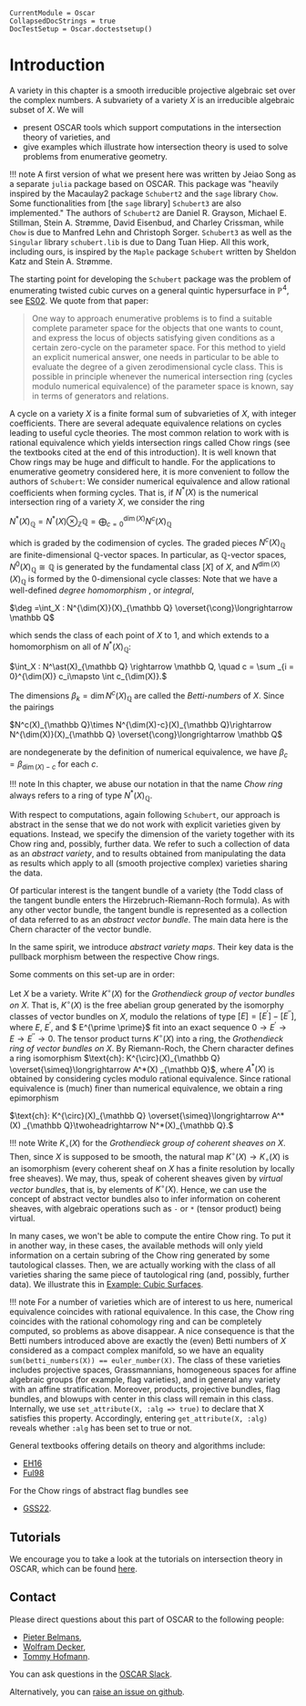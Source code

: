 ```@meta
CurrentModule = Oscar
CollapsedDocStrings = true
DocTestSetup = Oscar.doctestsetup()
```

# Introduction

A variety in this chapter is a smooth irreducible projective algebraic set over the complex numbers. A subvariety
of a variety $X$ is an irreducible algebraic subset of $X$. We will
- present OSCAR tools which support computations in the intersection theory of varieties, and
- give examples which illustrate how intersection theory is used to solve problems from enumerative geometry.

!!! note
    A first version of what we present here was written by Jeiao Song as a separate `julia` package based on OSCAR.
    This package was "heavily inspired by the Macaulay2 package `Schubert2` and the `sage` library `Chow`.
    Some functionalities from [the `sage` library] `Schubert3` are also implemented."
    The authors of `Schubert2` are Daniel R. Grayson, Michael E. Stillman, Stein A. Strømme, David Eisenbud, and Charley Crissman,
    while `Chow` is due to Manfred Lehn and Christoph Sorger. `Schubert3` as well as the `Singular` library `schubert.lib` is due
    to Dang Tuan Hiep. All this work, including ours, is inspired by the `Maple` package `Schubert` written
    by Sheldon Katz and Stein A. Strømme.

The starting point for developing the `Schubert` package was the problem of enumerating twisted cubic curves
on a general quintic hypersurface in $\mathbb P^4$, see [ES02](@cite). We quote from that paper:

> One way to approach enumerative problems is to find a suitable complete parameter space for the objects that one wants to count, and express the locus of objects satisfying given conditions as a certain zero-cycle on the parameter space. For this method to yield an explicit numerical answer, one needs in particular to be able to evaluate the degree of a given zerodimensional cycle class. This is possible in principle whenever the numerical intersection ring (cycles modulo numerical equivalence) of the parameter space is known, say in terms of generators and relations.

A cycle on a variety $X$ is a finite formal sum of subvarieties of $X$, with integer coefficients.
There are several adequate equivalence relations on cycles leading to useful cycle theories. The most common relation to
work with is rational equivalence which yields intersection rings called Chow rings (see the textbooks cited at the end
of this introduction). It is well known that Chow rings may be huge and difficult to handle. For the applications to
enumerative geometry considered here, it is more convenient to follow the authors of `Schubert`: We consider
numerical equivalence and allow rational coefficients when forming cycles. That is, if $N^\ast(X)$ is the numerical
intersection ring of a variety $X$, we consider the ring

$N^\ast(X)_{\mathbb Q} = N^\ast(X) \otimes_{\mathbb Z} {\mathbb Q} = \bigoplus^{\dim(X)}_{c=0} N^c(X)_{\mathbb Q}$

which is graded by the codimension of cycles. The graded pieces $N^c(X)_{\mathbb Q}$ are finite-dimensional
$\mathbb Q$-vector spaces. In particular, as $\mathbb Q$-vector spaces, $N^{0}(X)_{\mathbb Q}\cong\mathbb Q$ is
generated by the fundamental class $\left[X\right]$ of $X$, and $N^{\dim(X)}(X)_{\mathbb Q}$ is formed by the 0-dimensional
cycle classes: Note that we have a well-defined *degree homomorphism* , or *integral*,

$\deg =\int_X : N^{\dim(X)}(X)_{\mathbb Q}  \overset{\cong}\longrightarrow \mathbb Q$

which sends the class of each point of $X$ to 1, and which extends to a homomorphism on all of $N^\ast(X)_{\mathbb Q}$:

$\int_X : N^\ast(X)_{\mathbb Q} \rightarrow \mathbb Q,  \quad c = \sum _{i = 0}^{\dim(X)} c_i\mapsto \int c_{\dim(X)}.$

The dimensions $\beta_k = \dim N^c(X)_{\mathbb Q}$ are called the *Betti-numbers* of $X$.
Since the pairings

$N^c(X)_{\mathbb Q}\times N^{\dim(X)-c}(X)_{\mathbb Q}\rightarrow N^{\dim(X)}(X)_{\mathbb Q} \overset{\cong}\longrightarrow \mathbb Q$

are nondegenerate by the definition of numerical equivalence, we have $\beta_c = \beta_{\dim(X)-c}$ for each $c$.

!!! note
    In this chapter, we abuse our notation in that the name *Chow ring* always refers to a ring of type $N^\ast(X)_{\mathbb Q}$.

With respect to computations, again following `Schubert`, our approach is abstract in the
sense that we do not work with explicit varieties given by equations. Instead, we specify the
dimension of the variety together with its Chow ring and, possibly, further data. We refer to such
a collection of data as an *abstract variety*, and to results obtained from manipulating
the data as results which apply to all (smooth projective complex) varieties sharing the data. 

Of particular interest is the tangent bundle of a variety (the Todd class of the
tangent bundle enters the Hirzebruch-Riemann-Roch formula). As with any other vector bundle,
the tangent bundle is represented as a collection of data referred to as an *abstract vector bundle*.
The main data here is the Chern character of the vector bundle.

In the same spirit, we introduce  *abstract variety maps*. Their key data is the pullback 
morphism between the respective Chow rings.

Some comments on this set-up are in order:

Let $X$ be a variety. Write $K^{\circ}(X)$  for the *Grothendieck group of vector bundles on $X$*. That is,
$K^{\circ} (X)$ is the free abelian group generated by the isomorphy classes of vector bundles on $X$,
modulo the relations of type $[E]=[E^{\prime}]-[E^{\prime \prime}]$, where $E$, $E^\prime$, and
$ E^{\prime \prime}$ fit into an exact sequence
$0\rightarrow E^\prime \rightarrow E \rightarrow E^{\prime \prime} \rightarrow 0$.
The tensor product turns $K^{\circ}(X)$ into a ring,  the *Grothendieck ring of vector bundles on $X$*.
By Riemann-Roch, the Chern character defines a ring isomorphism $\text{ch}: K^{\circ}(X)_{\mathbb Q}
\overset{\simeq}\longrightarrow A^*(X) _{\mathbb Q}$, where $A^*(X)$ is obtained by considering cycles
modulo rational equivalence. Since rational equivalence is (much) finer than
numerical equivalence, we obtain a ring epimorphism

$\text{ch}: K^{\circ}(X)_{\mathbb Q}
\overset{\simeq}\longrightarrow A^*(X) _{\mathbb Q}\twoheadrightarrow N^*(X)_{\mathbb Q}.$

!!! note
    Write $K_{\circ} (X)$  for the *Grothendieck group of coherent sheaves on $X$*.
    Then, since $X$ is supposed to be smooth, the natural map $K^{\circ} (X)\rightarrow K_{\circ} (X)$ is an isomorphism
    (every coherent sheaf on $X$ has a finite resolution by locally free sheaves). We may, thus, speak of coherent sheaves
    given by *virtual vector bundles*, that is, by elements of $K^{\circ} (X)$. Hence,  we can use the concept of abstract
    vector bundles also to infer information on coherent sheaves, with algebraic operations such as `-` or `*` (tensor product)
    being virtual.

In many cases, we won't be able to compute the entire Chow ring. To put it in another way, in these cases, the available methods will only
yield information on a certain subring of the Chow ring generated by some tautological classes. Then, we are actually working
with the class of all varieties sharing the same piece of tautological ring (and, possibly, further data). We illustrate this in
[Example: Cubic Surfaces](@ref).

!!! note
    For a number of varieties which are of interest to us here, numerical equivalence coincides with rational equivalence.
    In this case, the Chow ring coincides with the rational cohomology ring and can be completely computed, so problems
    as above disappear. A nice consequence is that the Betti numbers introduced above are exactly the (even) Betti numbers
    of $X$ considered as a compact complex manifold, so we have an equality `sum(betti_numbers(X)) == euler_number(X)`.
    The class of these varieties includes projective spaces, Grassmannians, homogeneous spaces for affine algebraic
    groups (for example, flag varieties), and in general any variety with an affine stratification. Moreover, products,
    projective bundles, flag bundles, and blowups with center in this class will remain in this class. Internally, we use
    `set_attribute(X, :alg => true)` to declare that X satisfies this property. Accordingly, entering `get_attribute(X, :alg)`
	reveals whether `:alg` has been set to true or not.

General textbooks offering details on theory and algorithms include: 
- [EH16](@cite)
- [Ful98](@cite)

For the Chow rings of abstract flag bundles see 
- [GSS22](@cite).


## Tutorials

We encourage you to take a look at the tutorials on intersection theory in OSCAR,
which can be found [here](https://www.oscar-system.org/tutorials/IntersectionTheory/).


## Contact

Please direct questions about this part of OSCAR to the following
people:
* [Pieter Belmans](https://pbelmans.ncag.info/),
* [Wolfram Decker](https://math.rptu.de/en/wgs/agag/people/head/decker),
* [Tommy Hofmann](https://www.thofma.com/).

You can ask questions in the [OSCAR Slack](https://www.oscar-system.org/community/#slack).

Alternatively, you can [raise an issue on github](https://www.oscar-system.org/community/#how-to-report-issues).

